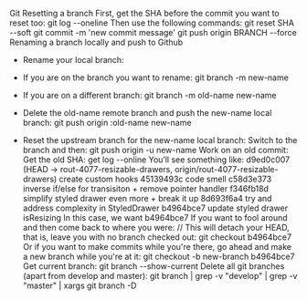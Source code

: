 Git 
Resetting a branch
First, get the SHA before the commit you want to reset too:
git log --oneline
Then use the following commands:
git reset SHA --soft
git commit -m 'new commit message'
git push origin BRANCH --force
Renaming a branch locally and push to Github
- Rename your local branch:

- If you are on the branch you want to rename:
git branch -m new-name

- If you are on a different branch:
git branch -m old-name new-name

- Delete the old-name remote branch and push the new-name local branch:
git push origin :old-name new-name

- Reset the upstream branch for the new-name local branch:
Switch to the branch and then:
git push origin -u new-name
Work on an old commit:
Get the old SHA:
get log --online
      You’ll see something like:
d9ed0c007 (HEAD -> rout-4077-resizable-drawers, origin/rout-4077-resizable-drawers) create custom hooks
45139493c code smell
c58d3e373 inverse if/else for transisiton + remove pointer handler
f346fb18d simplify styled drawer even more + break it up
8d693f6a4 try and address complexity in StyledDrawer
b4964bce7 update styled drawer isResizing
In this case, we want b4964bce7
If you want to fool around and then come back to where you were:
// This will detach your HEAD, that is, leave you with no branch checked out:
git checkout b4964bce7
Or if you want to make commits while you're there, go ahead and make a new branch while you're at it:
git checkout -b new-branch b4964bce7
Get current branch:
git branch --show-current
Delete all git branches (apart from develop and master):
git branch | grep -v "develop" | grep -v "master" | xargs git branch -D
